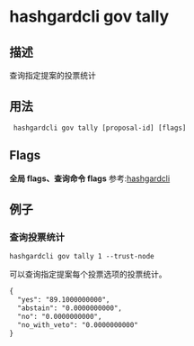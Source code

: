 # hashgardcli gov tally

## 描述

查询指定提案的投票统计

## 用法

```shell
 hashgardcli gov tally [proposal-id] [flags]
```

## Flags

**全局 flags、查询命令 flags** 参考:[hashgardcli](../README.md)


## 例子

### 查询投票统计

```shell
hashgardcli gov tally 1 --trust-node
```

可以查询指定提案每个投票选项的投票统计。

```txt
{
  "yes": "89.1000000000",
  "abstain": "0.0000000000",
  "no": "0.0000000000",
  "no_with_veto": "0.0000000000"
}
```
